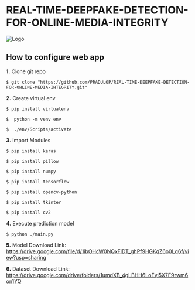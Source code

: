 # REAL-TIME-DEEPFAKE-DETECTION-FOR-ONLINE-MEDIA-INTEGRITY


![Logo](../master/Resources/abc.png)


## How to configure web app
**1.** Clone git repo

```shell
$ git clone "https://github.com/PRADULOP/REAL-TIME-DEEPFAKE-DETECTION-FOR-ONLINE-MEDIA-INTEGRITY.git"
```

**2.** Create virtual env

```shell
$ pip install virtualenv
```
```shell
$  python -m venv env
```
```shell
$  ./env/Scripts/activate
```
**3.** Import Modules

```shell
$ pip install keras
```
```shell
$ pip install pillow
```
```shell
$ pip install numpy
```
```shell
$ pip install tensorflow
```
```shell
$ pip install opencv-python     
```
```shell
$ pip install tkinter     
```
```shell
$ pip install cv2    
```
**4.** Execute prediction model
```shell
$ python ./main.py      
```
**5.** Model Download Link:
         https://drive.google.com/file/d/1ibOHcW0NQxFlDT_ghPf9HGKqZ6o0Lq6f/view?usp=sharing

**6.** Dataset Download Link:
https://drive.google.com/drive/folders/1umdXB_4gLBHH6LoEyi5X7E9rwm6on1YQ
